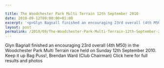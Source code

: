 ```yaml
---

title: The Woodchester Park Multi Terrain 12th September 2010
date: 2010-09-12T09:00:00+01:00
excerpt: '<p>Glyn Bagnall finished an encouraging 23rd overall (4th M50) in the Woodchester Park Multi Terrain race held on Sunday 12th September 2010. Keep it up Bag Puss!, Brendan Ward (Club Chairman) Click here for full results and photos</p>'
layout: post
permalink: /2010/09/The-Woodchester-Park-Multi-Terrain-12th-September-2010/
---
```

Glyn Bagnall finished an encouraging 23rd overall (4th M50) in the Woodchester Park Multi Terrain race held on Sunday 12th September 2010. Keep it up Bag Puss!, Brendan Ward (Club Chairman) Click here for full results and photos